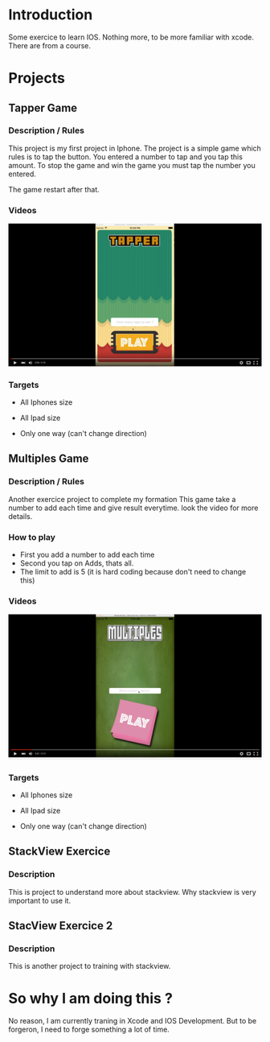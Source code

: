 # Introduction
Some exercice to learn IOS. Nothing more, to be more familiar with xcode. There are from a course.


# Projects

## Tapper Game

### Description / Rules
This project is my first project in Iphone. The project is a simple game which rules is to tap the button. You entered a number to tap and you tap this amount.
To stop the game and win the game you must tap the number you entered.

The game restart after that.

### Videos

[![ScreenShot](https://raw.githubusercontent.com/bastienvinh/xcode-iphone-learning-/master/screenshots/Tapper%20Game.png)](https://www.youtube.com/watch?v=x7ycc1dHjZo)

### Targets
* All Iphones size
* All Ipad size

* Only one way (can't change direction)


## Multiples Game

### Description / Rules
Another exercice project to complete my formation
This game take a number to add each time and give result everytime. look the video for more details.


### How to play

- First you add a number to add each time
- Second you tap on Adds, thats all.
- The limit to add is 5 (it is hard coding because don't need to change this)

### Videos

[![ScreenShot](https://raw.githubusercontent.com/bastienvinh/xcode-iphone-learning-/master/screenshots/Multiples%20Game.png)](https://www.youtube.com/watch?v=4Tqh74KR8IY)

### Targets
* All Iphones size
* All Ipad size

* Only one way (can't change direction)

## StackView Exercice

### Description
This is project to understand more about stackview. Why stackview is very important to use it.

## StacView Exercice 2

### Description
This is another project to training with stackview.


# So why I am doing this ?
No reason, I am currently traning in Xcode and IOS Development. But to be forgeron, I need to forge something a lot of time.